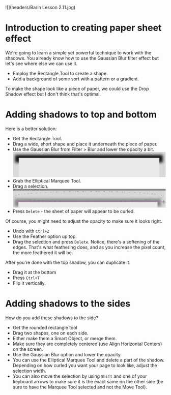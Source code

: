 ![](headers/Barin Lesson 2.11.jpg)
# Introduction to creating paper sheet effect

We're going to learn a simple yet powerful technique to work with the shadows. You already know how to use the Gaussian Blur filter effect but let's see where else we can use it.

* Employ the Rectangle Tool to create a shape.
* Add a background of some sort with a pattern or a gradient.

To make the shape look like a piece of paper, we could use the Drop Shadow effect but I don't think that's optimal.

# Adding shadows to top and bottom

Here is a better solution:

* Get the Rectangle Tool.
* Drag a wide, short shape and place it underneath the piece of paper.
* Use the Gaussian Blur from Filter > Blur and lower the opacity a bit.
![](images/2-11_blur_step1.png)
* Grab the Elliptical Marquee Tool.
* Drag a selection.
![](images/2-11_selection.png)
* Press `Delete` - the sheet of paper will appear to be curled.

Of course, you might need to adjust the opacity to make sure it looks right.

* Undo with `Ctrl+Z`
* Use the Feather option up top.
* Drag the selection and press `Delete`. Notice, there's a softening of the edges. That's what feathering does, and as you increase the pixel count, the more feathered it will be.

After you're done with the top shadow, you can duplicate it.

* Drag it at the bottom
* Press `Ctrl+T`
* Flip it vertically.

# Adding shadows to the sides

How do you add these shadows to the side?

* Get the rounded rectangle tool
* Drag two shapes, one on each side.
* Either make them a Smart Object, or merge them.
* Make sure they are completely centered (use Align Horizontal Centers) on the screen.
* Use the Gaussian Blur option and lower the opacity.
* You can use the Elliptical Marquee Tool and delete a part of the shadow. Depending on how curled you want your page to look like, adjust the selection width.
* You can also move the selection by using `Shift` and one of your keyboard arrows to make sure it is the exact same on the other side (be sure to have the Marquee Tool selected and not the Move Tool).
